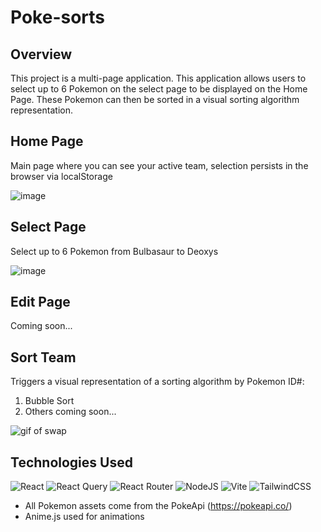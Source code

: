 # Poke-sorts

## Overview

This project is a multi-page application. This application allows users to select up to 6 Pokemon on the select page to be displayed on the Home Page. These Pokemon can then be sorted in a visual sorting algorithm representation.

## Home Page
Main page where you can see your active team, selection persists in the browser via localStorage

![image](https://github.com/palexandre1/Poke-sorts/assets/19582756/0d2b20cb-f52f-4e87-9201-993822476617)


## Select Page
Select up to 6 Pokemon from Bulbasaur to Deoxys

![image](https://github.com/palexandre1/Poke-sorts/assets/19582756/0009f9f7-7a99-4b23-8c15-a7de532f5af7)


## Edit Page
Coming soon...

## Sort Team
Triggers a visual representation of a sorting algorithm by Pokemon ID#:
1. Bubble Sort
2. Others coming soon...

![gif of swap](https://media.giphy.com/media/v1.Y2lkPTc5MGI3NjExdTB4NDFrbnY0eXh3ZjQ1bHR0MDR0N3BnNWloZG5zZDNrajVoZzNpYSZlcD12MV9pbnRlcm5hbF9naWZfYnlfaWQmY3Q9Zw/NHoELEluUOIhDWLGUZ/giphy.gif)



## Technologies Used
![React](https://img.shields.io/badge/react-%2320232a.svg?style=for-the-badge&logo=react&logoColor=%2361DAFB)
![React Query](https://img.shields.io/badge/-React%20Query-FF4154?style=for-the-badge&logo=react%20query&logoColor=white)
![React Router](https://img.shields.io/badge/React_Router-CA4245?style=for-the-badge&logo=react-router&logoColor=white)
![NodeJS](https://img.shields.io/badge/node.js-6DA55F?style=for-the-badge&logo=node.js&logoColor=white)
![Vite](https://img.shields.io/badge/vite-%23646CFF.svg?style=for-the-badge&logo=vite&logoColor=white)
![TailwindCSS](https://img.shields.io/badge/tailwindcss-%2338B2AC.svg?style=for-the-badge&logo=tailwind-css&logoColor=white)
- All Pokemon assets come from the PokeApi (https://pokeapi.co/)
- Anime.js used for animations
